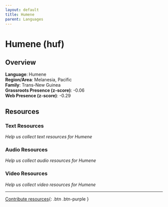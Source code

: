 ```yaml
---
layout: default
title: Humene
parent: Languages
---
```


# Humene (huf)

## Overview

**Language**: Humene  
**Region/Area**: Melanesia, Pacific  
**Family**: Trans-New Guinea  
**Grassroots Presence (z-score)**: -0.06  
**Web Presence (z-score)**: -0.29  

## Resources

### Text Resources
*Help us collect text resources for Humene*

### Audio Resources
*Help us collect audio resources for Humene*

### Video Resources
*Help us collect video resources for Humene*

---

[Contribute resources](https://forms.office.com/e/1SfLJx3u1r){: .btn .btn-purple }
